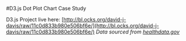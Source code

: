 #D3.js Dot Plot Chart Case Study

D3.js Project live here: [http://bl.ocks.org/david-j-davis/raw/11c0d833b980e506bf6e/](http://bl.ocks.org/david-j-davis/raw/11c0d833b980e506bf6e/)
*Data sourced from [healthdata.gov](http://www.healthdata.gov/dataset/hivaids-living-cases-2012)*
